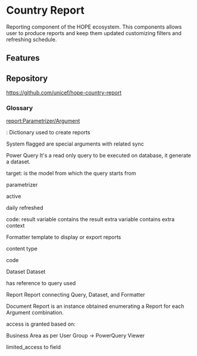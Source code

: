 # Country Report

Reporting component of the HOPE ecosystem. 
This components allows user to produce reports and keep them updated customizing filters and refreshing schedule. 

## Features


## Repository

<https://github.com/unicef/hope-country-report>


### Glossary

<report:Parametrizer/Argument>

: Dictionary used to create reports

System flagged are special arguments with related sync

Power Query
It's a read only query to be executed on database, it generate a dataset.

target: is the model from which the query starts from

parametrizer

active

daily refreshed

code:
result variable contains the result
extra variable contains extra context 

Formatter
template to display or export reports

content type

code

Dataset
Dataset

has reference to query used

Report
Report connecting Query, Dataset, and Formatter

Document Report
is an instance obtained enumerating a Report for each Argument combination.

access is granted based on:

Business Area as per User Group -> PowerQuery Viewer

limited_access to field
